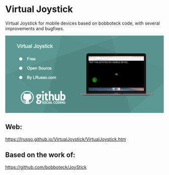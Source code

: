 # Virtual Joystick

Virtual Joystick for mobile devices based on bobboteck code, with several improvements and bugfixes.

![alt screenshot](https://raw.githubusercontent.com/lrusso/VirtualJoystick/master/VirtualJoystick.png)

## Web:

https://lrusso.github.io/VirtualJoystick/VirtualJoystick.htm

## Based on the work of:

https://github.com/bobboteck/JoyStick
